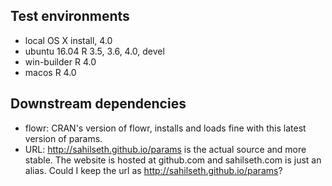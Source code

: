 ## Test environments
* local OS X install, 4.0
* ubuntu 16.04 R 3.5, 3.6, 4.0, devel
* win-builder R 4.0
* macos R 4.0


## Downstream dependencies

- flowr: CRAN's version of flowr, installs and loads fine with this latest version 
of params.
- URL: http://sahilseth.github.io/params is the actual source and more stable. 
The website is hosted at github.com and sahilseth.com is just an alias.
Could I keep the url as http://sahilseth.github.io/params?

<!---notes to self:

## checklist for self
- check revdep_check()
- version in DESCRIPTION (3)
- update NEWS

# submit to cran
devtools::submit_cran()
--->
